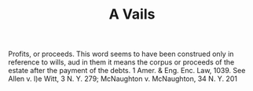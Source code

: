 ---
title: A Vails
letter: A
permalink: "/definitions/a-vails.html"
body: Profits, or proceeds. This word seems to have been construed only in reference
  to wills, aud in them it means the corpus or proceeds of the estate after the payment
  of the debts. 1 Amer. & Eng. Enc. Law, 1039. See Allen v. l)e Witt, 3 N. Y. 279;
  McNaughton v. McNaughton, 34 N. Y. 201
published_at: '2018-07-07'
layout: post
---